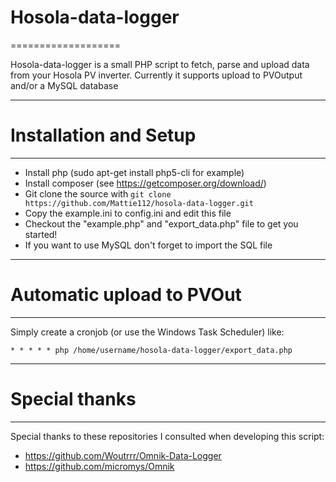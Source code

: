 # Hosola-data-logger
===================

Hosola-data-logger is a small PHP script to fetch, parse and upload data from your Hosola PV inverter. Currently it supports upload to PVOutput and/or a MySQL database

----------


# Installation and Setup
----------

* Install php (sudo apt-get install php5-cli for example)
* Install composer (see https://getcomposer.org/download/)
* Git clone the source with `git clone https://github.com/Mattie112/hosola-data-logger.git`
* Copy the example.ini to config.ini and edit this file
* Checkout the "example.php" and "export_data.php" file to get you started!
* If you want to use MySQL don't forget to import the SQL file

----------


# Automatic upload to PVOut
----------
Simply create a cronjob (or use the Windows Task Scheduler) like:

`* * * * * php /home/username/hosola-data-logger/export_data.php`


----------


# Special thanks
----------
Special thanks to these repositories I consulted when developing this script:

* https://github.com/Woutrrr/Omnik-Data-Logger
* https://github.com/micromys/Omnik